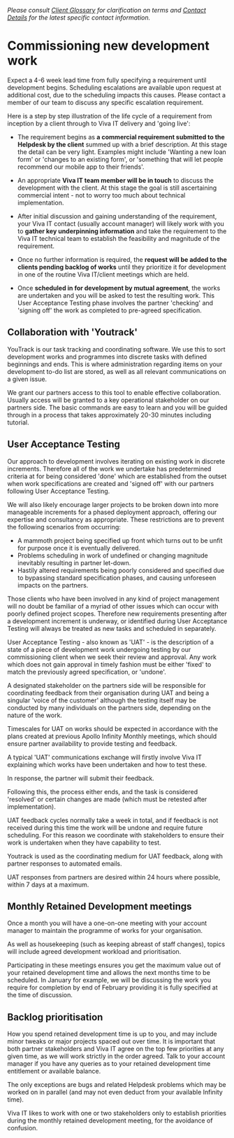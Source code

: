 *Please consult [Client Glossary](glossary.md) for clarification on terms and [Contact Details](contact.md) for the latest specific contact information.*

# Commissioning new development work

Expect a 4-6 week lead time from fully specifying a requirement until development begins. Scheduling escalations are available upon request at additional cost, due to the scheduling impacts this causes. Please contact a member of our team to discuss any specific escalation requirement.

Here is a step by step illustration of the life cycle of a requirement from inception by a client through to Viva IT delivery and 'going live':

* The requirement begins as **a commercial requirement submitted to the Helpdesk by the client** summed up with a brief description. At this stage the detail can be very light. Examples might include 'Wanting a new loan form' or 'changes to an existing form', or 'something that will let people recommend our mobile app to their friends'. 

* An appropriate **Viva IT team member will be in touch** to discuss the development with the client. At this stage the goal is still ascertaining commercial intent - not to worry too much about technical implementation.

* After initial discussion and gaining understanding of the requirement, your Viva IT contact (usually account manager) will likely work with you to **gather key underpinning information** and take the requirement to the Viva IT technical team to establish the feasibility and magnitude of the requirement.

* Once no further information is required, the **request will be added to the clients pending backlog of works**  until they prioritize it for development in one of the routine Viva IT/client meetings which are held.

* Once **scheduled in for development by mutual agreement**, the works are undertaken and you will be asked to test the resulting work. This User Acceptance Testing phase involves the partner 'checking' and 'signing off' the work as completed to pre-agreed specification.

## Collaboration with 'Youtrack'

YouTrack is our task tracking and coordinating software. We use this to sort development works and programmes into discrete tasks with defined beginnings and ends. This is where administration regarding items on your development to-do list are stored, as well as all relevant communications on a given issue.  

We grant our partners access to this tool to enable effective collaboration. Usually access will be granted to a key operational stakeholder on our partners side. The basic commands are easy to learn and you will be guided through in a process that takes approximately 20-30 minutes including tutorial.

## User Acceptance Testing 

Our approach to development involves iterating on existing work in discrete increments. Therefore all of the work we undertake has predetermined criteria at for being considered 'done' which are established from the outset when work specifications are created and 'signed off' with our partners following User Acceptance Testing.

We will also likely encourage larger projects to be broken down into more manageable increments for a phased deployment approach, offering our expertise and consultancy as appropriate. These restrictions are to prevent the following scenarios from occurring:

* A mammoth project being specified up front which turns out to be unfit for purpose once it is eventually delivered.
* Problems scheduling in work of undefined or changing magnitude inevitably resulting in partner let-down.
* Hastily altered requirements being poorly considered and specified due to bypassing standard specification phases, and causing unforeseen impacts on the partners.

Those clients who have been involved in any kind of project management will no doubt be familiar of a myriad of other issues which can occur with poorly defined project scopes. Therefore new requirements presenting after a development increment is underway, or identified during User Acceptance Testing will always be treated as new tasks and scheduled in separately. 

User Acceptance Testing -  also known as 'UAT' - is the description of a state of a piece of development work undergoing testing by our commissioning client when we seek their review and approval. Any work which does not gain approval in timely fashion must be either 'fixed' to match the previously agreed specification, or 'undone'.

A designated stakeholder on the partners side will be responsible for coordinating feedback from their organisation during UAT and being a singular 'voice of the customer' although the testing itself may be conducted by many individuals on the partners side, depending on the nature of the work. 

Timescales for UAT on works should be expected in accordance with the plans created at previous Apollo Infinity Monthly meetings, which should ensure partner availability to provide testing and feedback.  

A typical 'UAT' communications exchange will firstly involve Viva IT explaining which works have been undertaken and how to test these. 

In response, the partner will submit their feedback.

Following this, the process either ends, and the task is considered 'resolved' or certain changes are made (which must be retested after implementation).

UAT feedback cycles normally take a week in total, and if feedback is not received during this time the work will be undone and require future scheduling. For this reason we coordinate with stakeholders to ensure their work is undertaken when they have capability to test.

Youtrack is used as the coordinating medium for UAT feedback, along with partner responses to automated emails.

UAT responses from partners are desired within 24 hours where possible, within 7 days at a maximum.

## Monthly Retained Development meetings

Once a month you will have a one-on-one meeting with your account manager to maintain the programme of works for your organisation. 

As well as housekeeping (such as keeping abreast of staff changes), topics will include agreed development workload and prioritisation. 

Participating in these meetings ensures you get the maximum value out of your retained development time and allows the next months time to be scheduled. In January for example, we will be discussing the work you require for completion by end of February providing it is fully specified at the time of discussion.

## Backlog prioritisation

How you spend retained development time is up to you, and may include minor tweaks or major projects spaced out over time. It is important that both partner stakeholders and Viva IT agree on the top few priorities at any given time, as we will work strictly in the order agreed. Talk to your account manager if you have any queries as to your retained development time entitlement or available balance.

The only exceptions are bugs and related Helpdesk problems which may be worked on in parallel (and may not even deduct from your available Infinity time). 

Viva IT likes to work with one or two stakeholders only to establish priorities during the monthly retained development meeting, for the avoidance of confusion. 
